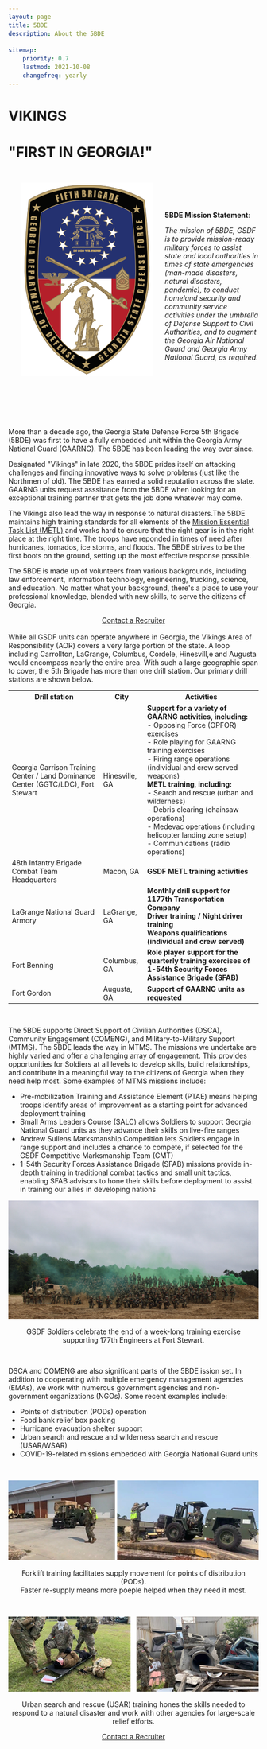 ```yaml
---
layout: page
title: 5BDE
description: About the 5BDE

sitemap:
    priority: 0.7
    lastmod: 2021-10-08
    changefreq: yearly
---
```




# **VIKINGS**
# "FIRST IN GEORGIA!"
<p>
  <img src="/images/5th_BDE_shield.png" alt="Shield of Warriors" align="left" style="float:left;width:265px;height:390px" hspace="25" vspace="25">
</p>
<br>
<br>
<br>
<br>

**5BDE Mission Statement**:

  *The mission of 5BDE, GSDF is to provide mission-ready military forces to assist state and local authorities in times of state emergencies (man-made disasters, natural disasters, pandemic), to conduct homeland security and community service activities under the umbrella of Defense Support to Civil Authorities, and to augment the Georgia Air National Guard and Georgia Army National Guard, as required*.
<br>
<br>
<br>
<br>
<br>
<br>
<br>
<br>

More than a decade ago, the Georgia State Defense Force 5th Brigade (5BDE) was first to have a fully embedded unit within the Georgia Army National Guard (GAARNG). The 5BDE has been leading the way ever since.


Designated "Vikings" in late 2020, the 5BDE prides itself on attacking challenges and finding innovative ways to solve problems (just like the Northmen of old). The 5BDE has earned a solid reputation across the state. GAARNG units request asssitance from the 5BDE when looking for an exceptional training partner that gets the job done whatever may come.


The Vikings also lead the way in response to natural disasters.The 5BDE maintains high training standards for all elements of the [Mission Essential Task List (METL)](/pages/about.md/#basic-mission-essential-task-list-bmetl) and works hard to ensure that the right gear is in the right place at the right time. The troops have reponded in times of need after hurricanes, tornados, ice storms, and floods. The 5BDE strives to be the first boots on the ground, setting up the most effective response possible.


The 5BDE is made up of volunteers from various backgrounds, including law enforcement, information technology, engineering, trucking, science, and education. No matter what your background, there's a place to use your professional knowledge, blended with new skills, to serve the citizens of Georgia.


<div align="center">
<a href="/pages/join.md">Contact a Recruiter</a>
</div>
<br>
While all GSDF units can operate anywhere in Georgia, the Vikings Area of Responsibility (AOR) covers a very large portion of the state. A loop including Carrollton, LaGrange, Columbus, Cordele, Hinesvill,e and Augusta would encompass nearly the entire area. With such a large geographic span to cover, the 5th Brigade has more than one drill station. Our primary drill stations are shown below.


<table>
  <tr>
    <th>Drill station</th>
    <th>City</th>
    <th>Activities</th>
  </tr>
  <tr>
    <td>Georgia Garrison Training Center / Land Dominance Center (GGTC/LDC), Fort Stewart</td>
    <td>Hinesville, GA</td>
    <td><b>Support for a variety of GAARNG activities, including:</b><br>
    - Opposing Force (OPFOR) exercises<br>
    - Role playing for GAARNG training exercises<br>
    - Firing range operations (individual and crew served weapons)<br>
    <b>METL training, including:</b><br>
    - Search and rescue (urban and wilderness)<br>
    - Debris clearing (chainsaw operations)<br>
    - Medevac operations (including helicopter landing zone setup)<br>
    - Communications (radio operations)</td>
  </tr>
  <tr>
    <td>48th Infantry Brigade Combat Team Headquarters</td>
    <td>Macon, GA</td>
    <td><b>GSDF METL training activities</b></td>
  </tr>
  <tr>
    <td>LaGrange National Guard Armory</td>
    <td>LaGrange, GA</td>
    <td><b>Monthly drill support for 1177th Transportation Company</b><br>
    <b>Driver training / Night driver training</b><br>
    <b>Weapons qualifications (individual and crew served)</b><br>
    </td>
  </tr>
  <tr>
    <td>Fort Benning</td>
    <td>Columbus, GA</td>
    <td><b>Role player support for the quarterly training exercises of 1-54th Security Forces Assistance Brigade (SFAB)<b></td>
  </tr>
  <tr>
    <td>Fort Gordon</td>
    <td>Augusta, GA</td>
    <td><b>Support of GAARNG units as requested</b><br>
    </td>
  </tr>
</table>
<br>


The 5BDE supports Direct Support of Civilian Authorities (DSCA), Community Engagement (COMENG), and Military-to-Military Support (MTMS).
The 5BDE leads the way in MTMS. The missions we undertake are highly varied and offer a challenging array of engagement. This provides opportunities for Soldiers at all levels to develop skills, build relationships, and contribute in a meaningful way to the citizens of Georgia when they need help most. Some examples of MTMS missions include:


 - Pre-mobilization Training and Assistance Element (PTAE) means helping troops identify areas of improvement as a starting point for advanced deployment training
 - Small Arms Leaders Course (SALC) allows Soldiers to support Georgia National Guard units as they advance their skills on live-fire ranges
 - Andrew Sullens Marksmanship Competition lets Soldiers engage in range support and includes a chance to compete, if selected for the GSDF Competitive Marksmanship Team (CMT)
 - 1-54th Security Forces Assistance Brigade (SFAB) missions provide in-depth training in traditional combat tactics and small unit tactics, enabling SFAB advisors to hone their skills before deployment to assist in training our allies in developing nations


<p align="center">
<img src="/images/177th_Engineers.png" alt="177th ESC AT-20">
</p>
<p align="center">GSDF Soldiers celebrate the end of a week-long training exercise supporting 177th Engineers at Fort Stewart.</p>


<br>

DSCA and COMENG are also significant parts of the 5BDE ission set. In addition to cooperating with multiple emergency management agencies (EMAs), we work with numerous government agencies and non-government organizations (NGOs). Some recent examples include:

  - Points of distribution (PODs) operation
  - Food bank relief box packing
  - Hurricane evacuation shelter support
  - Urban search and rescue and wilderness search and rescue (USAR/WSAR)
  - COVID-19-related missions embedded with Georgia National Guard units

<br>

<p align="center" >
<img src="/images/forklift_training_3.png" alt="Articulated industrial truck training">
</p>
<p align="center">Forklift training facilitates supply movement for points of distribution (PODs).<br>Faster re-supply means more poeple helped when they need it most.</p>

<br>


<p align="center">
<img src="/images/TY21_AT.jpg" alt="USAR Training">
</p>
<p align="center">Urban search and rescue (USAR) training hones the skills needed to respond to a natural disaster and work with other agencies for large-scale relief efforts.</p>

<div align="center">
<a href="/pages/join.md">Contact a Recruiter</a>
</div>

<br>
<br>
